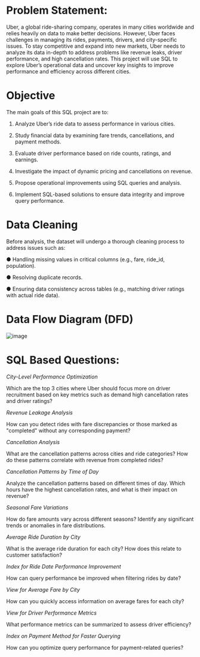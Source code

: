  # **Problem Statement:**

 
 Uber, a global ride-sharing company, operates in many cities worldwide and relies heavily on data to make better decisions. However, Uber faces challenges in managing its rides,
 payments, drivers, and city-specific issues. To stay competitive and expand into new markets, Uber needs to analyze its data in-depth to address problems like revenue leaks, driver
 performance, and high cancellation rates. This project will use SQL to explore Uber’s operational data and uncover key insights to improve performance and efficiency across
 different cities.

 
 # **Objective**

 
 The main goals of this SQL project are to:
 
 1. Analyze Uber’s ride data to assess performance in various cities.
    
 2. Study financial data by examining fare trends, cancellations, and payment methods.
    
 3. Evaluate driver performance based on ride counts, ratings, and earnings.
    
 4. Investigate the impact of dynamic pricing and cancellations on revenue.
    
 5. Propose operational improvements using SQL queries and analysis.
     
 6. Implement SQL-based solutions to ensure data integrity and improve query performance.

    
 # **Data Cleaning**

 
 Before analysis, the dataset will undergo a thorough cleaning process to address issues such as:
 
 ● Handling missing values in critical columns (e.g., fare, ride_id, population).
 
 ● Resolving duplicate records.
 
 ● Ensuring data consistency across tables (e.g., matching driver ratings with actual ride data).

 
 # **Data Flow Diagram (DFD)**
 
 ![image](https://github.com/user-attachments/assets/705a00ce-9b14-4093-9e50-a6d21cac2e37)

 # **SQL Based Questions:**

 
 *City-Level Performance Optimization*
 
 Which are the top 3 cities where Uber should focus more on driver recruitment based on key metrics such as demand high cancellation rates and driver ratings?

 
 *Revenue Leakage Analysis*

 
 How can you detect rides with fare discrepancies or those marked as "completed" without any corresponding payment?

 
 *Cancellation Analysis*

 
 What are the cancellation patterns across cities and ride categories? How do these patterns correlate with revenue from completed rides?
 
 
 *Cancellation Patterns by Time of Day*

 
 Analyze the cancellation patterns based on different times of day. Which hours have the highest cancellation rates, and what is their impact on revenue?


 *Seasonal Fare Variations*

 
 How do fare amounts vary across different seasons? Identify any significant trends or anomalies in fare distributions.

 
 *Average Ride Duration by City*

 
 What is the average ride duration for each city? How does this relate to customer satisfaction?

 
 *Index for Ride Date Performance Improvement*

 
 How can query performance be improved when filtering rides by date?

 
 *View for Average Fare by City*

 
 How can you quickly access information on average fares for each city?

 
 *View for Driver Performance Metrics*

 
 What performance metrics can be summarized to assess driver efficiency?

 
 *Index on Payment Method for Faster Querying*

 
 How can you optimize query performance for payment-related queries?
